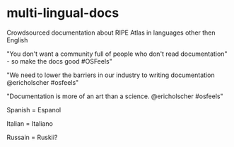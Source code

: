 # multi-lingual-docs
Crowdsourced documentation about RIPE Atlas in languages other then English

"You don't want a community full of people who don't read documentation" - so make the docs good #OSFeels" 

"We need to lower the barriers in our industry to writing documentation @ericholscher #osfeels" 

"Documentation is more of an art than a science. @ericholscher #osfeels" 

Spanish = Espanol

Italian = Italiano

Russain = Ruskii? 
